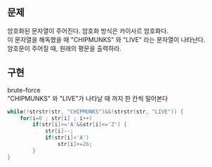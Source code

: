 ## 문제
암호화된 문자열이 주어진다. 암호화 방식은 카이사르 암호화다.  
이 문자열을 해독했을 때 "CHIPMUNKS" 와 "LIVE" 라는 문자열이 나타난다.  
암호문이 주어질 때, 원래의 평문을 출력하라.

## 구현
brute-force  
"CHIPMUNKS" 와 "LIVE"가 나타날 때 까지 한 칸씩 밀어본다  
```c
while(!strstr(str, "CHIPMUNKS")&&!strstr(str, "LIVE")) {
	for(i=0 ; str[i] ; i++)
		if(str[i]>='A'&&str[i]<='Z') {
			str[i]--;
			if(str[i]<'A')
				str[i]+=26;
		}
}
```
